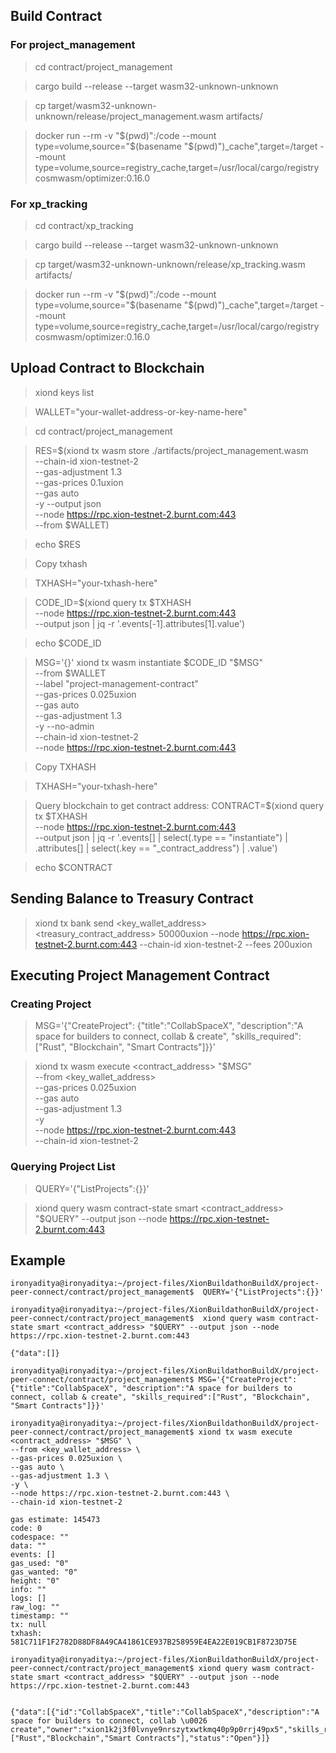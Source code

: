 ## Build Contract
### For project_management
> cd contract/project_management

> cargo build --release --target wasm32-unknown-unknown

> cp target/wasm32-unknown-unknown/release/project_management.wasm artifacts/

> docker run --rm -v "$(pwd)":/code --mount type=volume,source="$(basename "$(pwd)")_cache",target=/target --mount type=volume,source=registry_cache,target=/usr/local/cargo/registry cosmwasm/optimizer:0.16.0


### For xp_tracking
> cd contract/xp_tracking

> cargo build --release --target wasm32-unknown-unknown

> cp target/wasm32-unknown-unknown/release/xp_tracking.wasm artifacts/

> docker run
   --rm -v "$(pwd)":/code
   --mount type=volume,source="$(basename "$(pwd)")_cache",target=/target
   --mount type=volume,source=registry_cache,target=/usr/local/cargo/registry
   cosmwasm/optimizer:0.16.0


## Upload Contract to Blockchain

> xiond keys list

> WALLET="your-wallet-address-or-key-name-here"

> cd contract/project_management

> RES=$(xiond tx wasm store ./artifacts/project_management.wasm \
      --chain-id xion-testnet-2 \
      --gas-adjustment 1.3 \
      --gas-prices 0.1uxion \
      --gas auto \
      -y --output json \
      --node https://rpc.xion-testnet-2.burnt.com:443 \
      --from $WALLET)

> echo $RES

> Copy txhash

> TXHASH="your-txhash-here"

> CODE_ID=$(xiond query tx $TXHASH \
  --node https://rpc.xion-testnet-2.burnt.com:443 \
  --output json | jq -r '.events[-1].attributes[1].value')

> echo $CODE_ID

> MSG='{}'
  xiond tx wasm instantiate $CODE_ID "$MSG" \
  --from $WALLET \
  --label "project-management-contract" \
  --gas-prices 0.025uxion \
  --gas auto \
  --gas-adjustment 1.3 \
  -y --no-admin \
  --chain-id xion-testnet-2 \
  --node https://rpc.xion-testnet-2.burnt.com:443

> Copy TXHASH

> TXHASH="your-txhash-here"

> Query blockchain to get contract address:
CONTRACT=$(xiond query tx $TXHASH \
  --node https://rpc.xion-testnet-2.burnt.com:443 \
  --output json | jq -r '.events[] | select(.type == "instantiate") | .attributes[] | select(.key == "_contract_address") | .value')

> echo $CONTRACT


## Sending Balance to Treasury Contract

> xiond tx bank send <key_wallet_address> <treasury_contract_address> 50000uxion --node https://rpc.xion-testnet-2.burnt.com:443 --chain-id xion-testnet-2 --fees 200uxion


## Executing Project Management Contract

### Creating Project

> MSG='{"CreateProject": {"title":"CollabSpaceX", "description":"A space for builders to connect, collab & create", "skills_required":["Rust", "Blockchain", "Smart Contracts"]}}'


> xiond tx wasm execute <contract_address> "$MSG" \
 --from <key_wallet_address> \
 --gas-prices 0.025uxion \
 --gas auto \
 --gas-adjustment 1.3 \
 -y \
 --node https://rpc.xion-testnet-2.burnt.com:443 \
 --chain-id xion-testnet-2

 ### Querying Project List

 > QUERY='{"ListProjects":{}}'

 > xiond query wasm contract-state smart <contract_address> "$QUERY" --output json --node https://rpc.xion-testnet-2.burnt.com:443

 ## Example

 ```
 ironyaditya@ironyaditya:~/project-files/XionBuildathonBuildX/project-peer-connect/contract/project_management$  QUERY='{"ListProjects":{}}'

ironyaditya@ironyaditya:~/project-files/XionBuildathonBuildX/project-peer-connect/contract/project_management$  xiond query wasm contract-state smart <contract_address> "$QUERY" --output json --node https://rpc.xion-testnet-2.burnt.com:443

{"data":[]}

ironyaditya@ironyaditya:~/project-files/XionBuildathonBuildX/project-peer-connect/contract/project_management$ MSG='{"CreateProject": {"title":"CollabSpaceX", "description":"A space for builders to connect, collab & create", "skills_required":["Rust", "Blockchain", "Smart Contracts"]}}'

ironyaditya@ironyaditya:~/project-files/XionBuildathonBuildX/project-peer-connect/contract/project_management$ xiond tx wasm execute <contract_address> "$MSG" \
 --from <key_wallet_address> \
 --gas-prices 0.025uxion \
 --gas auto \
 --gas-adjustment 1.3 \
 -y \
 --node https://rpc.xion-testnet-2.burnt.com:443 \
 --chain-id xion-testnet-2

gas estimate: 145473
code: 0
codespace: ""
data: ""
events: []
gas_used: "0"
gas_wanted: "0"
height: "0"
info: ""
logs: []
raw_log: ""
timestamp: ""
tx: null
txhash: 581C711F1F2782D88DF8A49CA41861CE937B258959E4EA22E019CB1F8723D75E

ironyaditya@ironyaditya:~/project-files/XionBuildathonBuildX/project-peer-connect/contract/project_management$ xiond query wasm contract-state smart <contract_address> "$QUERY" --output json --node https://rpc.xion-testnet-2.burnt.com:443


{"data":[{"id":"CollabSpaceX","title":"CollabSpaceX","description":"A space for builders to connect, collab \u0026 create","owner":"xion1k2j3f0lvnye9nrszytxwtkmq40p9p0rrj49px5","skills_required":["Rust","Blockchain","Smart Contracts"],"status":"Open"}]}
 ```
